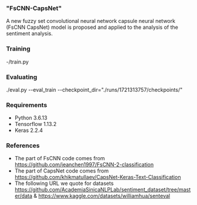 ### "FsCNN-CapsNet" ### 
A new fuzzy set convolutional neural network capsule neural network (FsCNN CapsNet) model is proposed and applied to the analysis of the sentiment analysis.

### Training ###
-/train.py

### Evaluating ###
./eval.py --eval_train --checkpoint_dir="./runs/1721313757/checkpoints/"

### Requirements ###
- Python 3.6.13
- Tensorflow 1.13.2
- Keras 2.2.4

### References ###
- The part of FsCNN code comes from https://github.com/jeanchen1997/FsCNN-2-classification
- The part of CapsNet code comes from https://github.com/khikmatullaev/CapsNet-Keras-Text-Classification
- The following URL we quote for datasets https://github.com/AcademiaSinicaNLPLab/sentiment_dataset/tree/master/data & https://www.kaggle.com/datasets/williamhua/senteval
